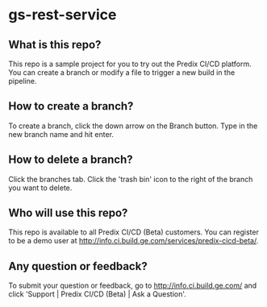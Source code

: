 # gs-rest-service

## What is this repo?
This repo is a sample project for you to try out the Predix CI/CD platform. You can create a branch or modify a file to trigger a new build in the pipeline.

## How to create a branch?
To create a branch, click the down arrow on the Branch button. Type in the new branch name and hit enter.

## How to delete a branch?
Click the branches tab. Click the 'trash bin' icon to the right of the branch you want to delete.

## Who will use this repo?
This repo is available to all Predix CI/CD (Beta) customers. You can register to be a demo user at http://info.ci.build.ge.com/services/predix-cicd-beta/.

## Any question or feedback?
To submit your question or feedback, go to http://info.ci.build.ge.com/ and click 'Support | Predix CI/CD (Beta) | Ask a Question'.
